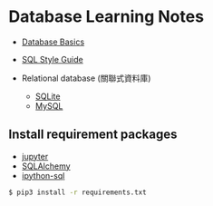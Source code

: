 # Database Learning Notes

- [Database Basics](https://github.com/kaka-lin/Notes/tree/master/DB/db_basics.md)

- [SQL Style Guide](https://www.sqlstyle.guide/zh-tw/)

- Relational database (關聯式資料庫)
  - [SQLite](https://github.com/kaka-lin/Notes/tree/master/DB/SQLite)
  - [MySQL](https://github.com/kaka-lin/Notes/tree/master/DB/MySQL)


## Install requirement packages

- [jupyter](https://jupyter.org/)
- [SQLAlchemy](https://www.sqlalchemy.org/)
- [ipython-sql](https://github.com/catherinedevlin/ipython-sql)

```bash
$ pip3 install -r requirements.txt
```

